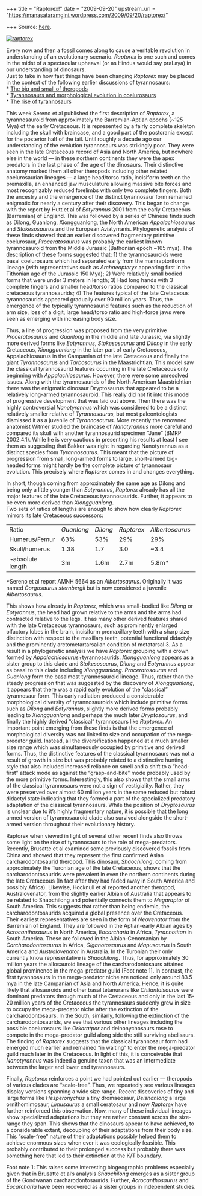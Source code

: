 +++
title = "Raptorex!"
date = "2009-09-20"
upstream_url = "https://manasataramgini.wordpress.com/2009/09/20/raptorex/"

+++
Source: [here](https://manasataramgini.wordpress.com/2009/09/20/raptorex/).

[![raptorex](https://i2.wp.com/farm4.static.flickr.com/3517/3940224538_6af3758ff7.jpg)](http://www.flickr.com/photos/24766652@N05/3940224538/ "raptorex by somasushma, on Flickr")

Every now and then a fossil comes along to cause a veritable revolution
in understanding of an evolutionary scenario. *Raptorex* is one such and
comes in the midst of a spectacular upheaval (or as Hindus would say
praLaya) in our understanding of dinosaurs.  
Just to take in how fast things have been changing *Raptorex* may be
placed in the context of the following earlier discussions of
tyrannosaurs:  
\* [The big and small of
theropods](https://manasataramgini.wordpress.com/2007/06/19/the-big-and-small-of-theropods/)  
\* [Tyrannosaurs and morphological evolution in
coelurosaurs](https://manasataramgini.wordpress.com/2006/02/11/tyrannosaurs-and-morphological-evolution-in-coelurosaurs/)  
\* [The rise of
tyrannosaurs](https://manasataramgini.wordpress.com/2006/02/10/the-rise-of-tyrannosaurs/)

This week Sereno et al published the first description of *Raptorex*, a
tyrannosauroid from approximately the Barremian-Aptian epochs (\~125
Mya) of the early Cretaceous. It is represented by a fairly complete
skeleton including the skull with braincase, and a good part of the
postcrania except for the posterior half of the tail. Until roughly a
decade ago our understanding of the evolution tyrannosaurs was
strikingly poor. They were seen in the late Cretaceous record of Asia
and North America, but nowhere else in the world — in these northern
continents they were the apex predators in the last phase of the age of
the dinosaurs. Their distinctive anatomy marked them all other theropods
including other related coelurosaurian lineages — a large head/torso
ratio, incisiform teeth on the premaxilla, an enhanced jaw musculature
allowing massive bite forces and most recognizably reduced forelimbs
with only two complete fingers. Both the ancestry and the emergence of
the distinct tyrannosaur form remained enigmatic for nearly a century
after their discovery. This began to change with the report by Hutt et
al of *Eotyrannus* 2001 from the early Cretaceous (Barremian) of
England. This was followed by a series of Chinese finds such as Dilong,
Guanlong, Xiongguanlong, the North American *Appalachiosaurus* and
*Stokesosaurus* and the European Aviatyrranis. Phylogenetic analysis of
these finds showed that an earlier discovered fragmentary primitive
coelurosaur, *Proceratosaurus* was probably the earliest known
tyrannosauroid from the Middle Jurassic (Bathonian epoch \~165 mya). The
description of these forms suggested that: 1) the tyrannosauroids were
basal coelurosaurs which had separated early from the maniraptoriform
lineage (with representatives such as *Archaeopteryx* appearing first in
the Tithonian age of the Jurassic 150 Mya); 2) Were relatively small
bodied forms that were under 3 meters in length; 3) Had long hands with
3 complete fingers and smaller head/torso ratios compared to the
classical cretaceous tyrannosaurids; 4) The features typical of the late
Cretaceous tyrannosaurids appeared gradually over 90 million years.
Thus, the emergence of the typically tyrannosaurid features such as the
reduction of arm size, loss of a digit, large head/torso ratio and
high-force jaws were seen as emerging with increasing body size.

Thus, a line of progression was proposed from the very primitive
*Proceratosaurus* and *Guanlong* in the middle and late Jurassic, via
slightly more derived forms like *Eotyrannus*, *Stokesosaurus* and
*Dilong* in the early Cretaceous, *Xiongguanlong* in the later part of
early Cretaceous, Appalachiosaurus in the Campanian of the late
Cretaceous and finally the giant *Tyrannosaurus* and *Tarbosaurus* in
the Maastrichtian. This model saw the classical tyrannosaurid features
occurring in the late Cretaceous only beginning with *Appalachiosaurus*.
However, there were some unresolved issues. Along with the
tyrannosaurids of the North American Maastrichtian there was the
enigmatic dinosaur Dryptosaurus that appeared to be a relatively
long-armed tyrannosauroid. This really did not fit into this model of
progressive development that was laid out above. Then there was the
highly controversial *Nanotyrannus* which was considered to be a
distinct relatively smaller relative of *Tyrannosaurus*, but most
paleontologists dismissed it as a juvenile of *Tyrannosaurus*. More
recently the renowned anatomist Witmer studied the braincase of
*Nanotyrannus* more careful and compared its skull with another
tyrannosaurid specimen “Jane” (BMRP 2002.4.1). While he is very cautious
in presenting his results at least I see them as suggesting that Bakker
was right in regarding Nanotyrannus as a distinct species from
*Tyrannosaurus*. This meant that the picture of progression from small,
long-armed forms to large, short-armed big-headed forms might hardly be
the complete picture of tyrannosaur evolution. This precisely where
*Raptorex* comes in and changes everything.

In short, though coming from approximately the same age as Dilong and
being only a little younger than *Eotyrannus*, *Raptorex* already has
all the major features of the late Cretaceous tyrannosaurids. Further,
it appears to be even more derived than *Xiongguanlong*.  
Two sets of ratios of lengths are enough to show how clearly *Raptorex*
mirrors its late Cretaceous successors:

|                   |            |          |            |                 |                 |
|-------------------|------------|----------|------------|-----------------|-----------------|
| Ratio             | *Guanlong* | *Dilong* | *Raptorex* | *Albertosaurus* | *Tyrannosaurus* |
| Humerus/Femur     | 63%        | 53%      | 29%        | 29%             | 29%             |
| Skull/humerus     | 1.38       | 1.7      | 3.0        | \~3.4           | 3.6             |
| \~absolute length | 3m         | 1.6m     | 2.7m       | 5.8m\*          | 12.8m           |

\*Sereno et al report AMNH 5664 as an *Albertosaurus*. Originally it was
named *Gorgosaurus sternbergii* but is now considered a juvenile
*Albertosaurus*.

This shows how already in *Raptorex*, which was small-bodied like
*Dilong* or *Eotyrannus*, the head had grown relative to the arms and
the arms had contracted relative to the legs. It has many other derived
features shared with the late Cretaceous tyrannosaurs, such as
prominently enlarged olfactory lobes in the brain, incisiform
premaxillary teeth with a sharp size distinction with respect to the
maxillary teeth, potential functional didactyly and the prominently
arctometartarsalian condition of metatarsal 3. As a result in a
phylogenetic analysis we have *Raptorex* grouping with a crown formed by
*Appalachiosaurus*+tyrannosaurids. *Xiongguanlong* appears as a sister
group to this clade and S*tokesosaurus*, *Dilong* and *Eotyrannus*
appear as basal to this clade including *Xiongguanlong*.
*Proceratosaurus* and *Guanlong* form the basalmost tyrannosauroid
lineage. Thus, rather than the steady progression that was suggested by
the discovery of *Xiongguanlong*, it appears that there was a rapid
early evolution of the “classical” tyrannosaur form. This early
radiation produced a considerable morphological diversity of
tyrannosauroids which include primitive forms such as *Dilong* and
*Eotyrannus*, slightly more derived forms probably leading to
*Xiongguanlong* and perhaps the much later *Dryptosaurus*, and finally
the highly derived “classical” tyrannosaurs like *Raptorex*. An
important point emerging from these finds is that the emergence of
morphological diversity was not linked to size and occupation of the
mega-predator guild. Instead, all the diversification happened at a much
smaller size range which was simultaneously occupied by primitive and
derived forms. Thus, the distinctive features of the classical
tyrannosaurs was not a result of growth in size but was probably related
to a distinctive hunting style that also included increased reliance on
smell and a shift to a “head-first” attack mode as against the
“grasp-and-bite” mode probably used by the more primitive forms.
Interestingly, this also shows that the small arms of the classical
tyrannosaurs were not a sign of vestigiality. Rather, they were
preserved over almost 60 million years in the same reduced but robust
didactyl state indicating that they formed a part of the specialized
predatory adaptation of the classical tyrannosaurs. While the position
of *Dryptosaurus* is unclear due to it’s highly fragmentary nature, it
is possible that the long armed version of tyrannosauroid clade also
survived alongside the short-armed version throughout their evolutionary
history.

Raptorex when viewed in light of several other recent finds also throws
some light on the rise of tyrannosaurs to the role of mega-predators.
Recently, Brusatte et al examined some previously discovered fossils
from China and showed that they represent the first confirmed Asian
carcharodontosaurid theropod. This dinosaur, *Shaochilong*, coming from
approximately the Turonian age of the late Cretaceous, shows that the
carcharodontosaurids were prevalent in even the northern continents
during the late Cretaceous (In fact after they had faded away in South
America and possibly Africa). Likewise, Hocknull et al reported another
theropod, Australovenator, from the slightly earlier Albian of Australia
that appears to be related to Shaochilong and potentially connects them
to *Megaraptor* of South America. This suggests that rather than being
endemic, the carcharodontosaurids acquired a global presence over the
Cretaceous. Their earliest representatives are seen in the form of
*Neovenator* from the Barremian of England. They are followed in the
Aptian-early Albian ages by *Acrocanthosaurus* in North America,
*Eocarcharia* in Africa, *Tyrannotitan* in South America. These are
followed in the Albian-Cenomanian by *Carcharodontosaurus* in Africa,
*Giganotosaurus* and *Mapusaurus* in South America and *Australovenator*
in Australia. In the Turonian their only currently know representative
is *Shaochilong*. Thus, for approximately 30 million years the
allosauroid lineage of the carcharodontosaurs attained global prominence
in the mega-predator guild \[Foot note 1\]. In contrast, the first
tyrannosaurs in the mega-predator niche are noticed only around 83.5 mya
in the late Campanian of Asia and North America. Hence, it is quite
likely that allosauroids and other basal tetanurans like
*Chilantaisaurus* were dominant predators through much of the Cretaceous
and only in the last 15-20 million years of the Cretaceous the
tyrannosaurs suddenly grew in size to occupy the mega-predator niche
after the extinction of the carcharodontosaurs. In the South, similarly,
following the extinction of the carcharodontosaurids, we see that
various other lineages including the possible coelurosaurs like
*Orkoratpor* and deinonychosaurs rose to compete in the mega-predator
guild along side the still surviving abelisaurs. The finding of
*Raptorex* suggests that the classical tyrannosaur form had emerged much
earlier and remained “in waiting” to enter the mega-predator guild much
later in the Cretaceous. In light of this, it is conceivable that
*Nanotyrannus* was indeed a genuine taxon that was an intermediate
between the larger and lower end tyrannosaurs.

Finally, *Raptorex* reinforces a point we had pointed out earlier —
theropods of various clades are “scale-free”. Thus, we repeatedly see
various lineages display versions spanning a wide size range. Recent
discoveries of tiny and large forms like *Hesperonychus* a tiny
dromaeosaur, *Beishanlong* a large ornithomimosaur, *Limusaurus* a small
ceratosaur and now *Raptorex* have further reinforced this observation.
Now, many of these individual lineages show specialized adaptations but
they are rather constant across the size-range they span. This shows
that the dinosaurs appear to have achieved, to a considerable extant,
decoupling of their adaptations from their body size. This “scale-free”
nature of their adaptations possibly helped them to achieve enormous
sizes when ever it was ecologically feasible. This probably contributed
to their prolonged success but probably there was something here that
led to their extinction at the K/T boundary.

Foot note 1: This raises some interesting biogeographic problems
especially given that in Brusatte et al’s analysis *Shaochilong* emerges
as a sister group of the Gondwanan carcharodontosaurids. Further,
*Acrocanthosaurus* and *Eocarcharia* have been recovered as a sister
groups in independent studies.

